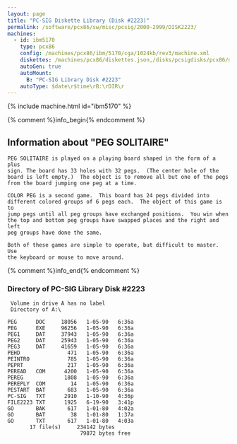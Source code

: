 ```yaml
---
layout: page
title: "PC-SIG Diskette Library (Disk #2223)"
permalink: /software/pcx86/sw/misc/pcsig/2000-2999/DISK2223/
machines:
  - id: ibm5170
    type: pcx86
    config: /machines/pcx86/ibm/5170/cga/1024kb/rev3/machine.xml
    diskettes: /machines/pcx86/diskettes.json,/disks/pcsigdisks/pcx86/diskettes.json
    autoGen: true
    autoMount:
      B: "PC-SIG Library Disk #2223"
    autoType: $date\r$time\rB:\rDIR\r
---
```


{% include machine.html id="ibm5170" %}

{% comment %}info_begin{% endcomment %}

## Information about "PEG SOLITAIRE"

    PEG SOLITAIRE is played on a playing board shaped in the form of a plus
    sign. The board has 33 holes with 32 pegs.  (The center hole of the
    board is left empty.)  The object is to remove all but one of the pegs
    from the board jumping one peg at a time.
    
    COLOR PEG is a second game.  This board has 24 pegs divided into
    different colored groups of 6 pegs each.  The object of this game is to
    jump pegs until all peg groups have exchanged positions.  You win when
    the top and bottom peg groups have swapped places and the right and left
    peg groups have done the same.
    
    Both of these games are simple to operate, but difficult to master. Use
    the keyboard or mouse to move around.
{% comment %}info_end{% endcomment %}


### Directory of PC-SIG Library Disk #2223

     Volume in drive A has no label
     Directory of A:\

    PEG      DOC     18056   1-05-90   6:36a
    PEG      EXE     96256   1-05-90   6:36a
    PEG1     DAT     37943   1-05-90   6:36a
    PEG2     DAT     25943   1-05-90   6:36a
    PEG3     DAT     41659   1-05-90   6:36a
    PEHD               471   1-05-90   6:36a
    PEINTRO            785   1-05-90   6:36a
    PEPRT              217   1-05-90   6:36a
    PEREAD   COM      4200   1-05-90   6:36a
    PEREG             1808   1-05-90   6:36a
    PEREPLY  COM        14   1-05-90   6:36a
    PESTART  BAT       683   1-05-90   6:36a
    PC-SIG   TXT      2910   1-10-90   4:36p
    FILE2223 TXT      1925   6-19-90   3:41p
    GO       BAK       617   1-01-80   4:02a
    GO       BAT        38   1-01-80   1:37a
    GO       TXT       617   1-01-80   4:03a
           17 file(s)     234142 bytes
                           79872 bytes free
